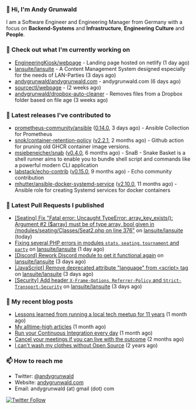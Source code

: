 ### 👋 Hi, I'm Andy Grunwald

I am a Software Engineer and Engineering Manager from Germany with a focus on **Backend-Systems** and **Infrastructure**, **Engineering Culture** and **People**.

### 👷 Check out what I'm currently working on


- [EngineeringKiosk/webpage](https://github.com/EngineeringKiosk/webpage) - Landing page hosted on netlify (1 day ago)
- [lansuite/lansuite](https://github.com/lansuite/lansuite) - A Content Management System designed especially for the needs of LAN-Parties (3 days ago)
- [andygrunwald/andygrunwald.com](https://github.com/andygrunwald/andygrunwald.com) - andygrunwald.com (6 days ago)
- [sourcectl/webpage](https://github.com/sourcectl/webpage) -  (2 weeks ago)
- [andygrunwald/dropbox-auto-cleaner](https://github.com/andygrunwald/dropbox-auto-cleaner) - Removes files from a Dropbox folder based on file age (3 weeks ago)

### 🔭 Latest releases I've contributed to


- [prometheus-community/ansible](https://github.com/prometheus-community/ansible) ([0.14.0](https://github.com/prometheus-community/ansible/releases/tag/0.14.0), 3 days ago) - Ansible Collection for Prometheus
- [snok/container-retention-policy](https://github.com/snok/container-retention-policy) ([v2.2.1](https://github.com/snok/container-retention-policy/releases/tag/v2.2.1), 2 months ago) - Github action for pruning old GHCR container image versions.
- [msiebeneicher/snab](https://github.com/msiebeneicher/snab) ([v0.4.0](https://github.com/msiebeneicher/snab/releases/tag/v0.4.0), 6 months ago) - SnaB - Snake Basket is a shell runner aims to enable you to bundle shell script and commands like a powerful modern CLI application
- [labstack/echo-contrib](https://github.com/labstack/echo-contrib) ([v0.15.0](https://github.com/labstack/echo-contrib/releases/tag/v0.15.0), 9 months ago) - Echo community contribution
- [mhutter/ansible-docker-systemd-service](https://github.com/mhutter/ansible-docker-systemd-service) ([v2.10.0](https://github.com/mhutter/ansible-docker-systemd-service/releases/tag/v2.10.0), 11 months ago) - Ansible role for creating Systemd services for docker containers

### 🔨 Latest Pull Requests I published


- [[Seating] Fix &#34;Fatal error: Uncaught TypeError: array_key_exists(): Argument #2 ($array) must be of type array, bool given in /modules/seating/Classes/Seat2.php on line 376&#34;](https://github.com/lansuite/lansuite/pull/915) on [lansuite/lansuite](https://github.com/lansuite/lansuite) (today)
- [Fixing several PHP errors in modules `stats`, `seating`, `tournament` and `party`](https://github.com/lansuite/lansuite/pull/914) on [lansuite/lansuite](https://github.com/lansuite/lansuite) (1 day ago)
- [[Discord] Rework Discord module to get it functional again](https://github.com/lansuite/lansuite/pull/912) on [lansuite/lansuite](https://github.com/lansuite/lansuite) (3 days ago)
- [[JavaScript] Remove deprecated attribute &#34;language&#34; from &lt;script&gt; tag](https://github.com/lansuite/lansuite/pull/911) on [lansuite/lansuite](https://github.com/lansuite/lansuite) (3 days ago)
- [[Security] Add header `X-Frame-Options`, `Referrer-Policy` and `Strict-Transport-Security`](https://github.com/lansuite/lansuite/pull/910) on [lansuite/lansuite](https://github.com/lansuite/lansuite) (3 days ago)

### 📝 My recent blog posts


- [Lessons learned from running a local tech meetup for 11 years](https://andygrunwald.com/blog/lessons-learned-from-running-a-local-tech-meetup-for-11-years/) (1 month ago)
- [My alltime-high articles](https://andygrunwald.com/blog/my-all-time-high-articles/) (1 month ago)
- [Run your Continuous Integration every day](https://andygrunwald.com/blog/run-your-continuous-integration-every-day/) (1 month ago)
- [Cancel your meetings if you can live with the outcome](https://andygrunwald.com/blog/cancel-your-meetings-if-you-can-live-with-the-outcome/) (2 months ago)
- [I can&#39;t wash my clothes without Open Source](https://andygrunwald.com/blog/i-cant-wash-my-clothes-without-open-source/) (2 years ago)

### 📫 How to reach me

- Twitter: [@andygrunwald](https://twitter.com/andygrunwald)
- Website: [andygrunwald.com](https://andygrunwald.com)
- Email: andygrunwald (at) gmail (dot) com

[![Twitter Follow](https://img.shields.io/twitter/follow/andygrunwald?label=Follow&style=social)](https://twitter.com/andygrunwald)
